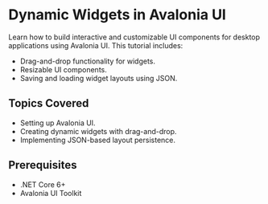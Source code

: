 # Dynamic Widgets in Avalonia UI

Learn how to build interactive and customizable UI components for desktop applications using Avalonia UI. This tutorial includes:
- Drag-and-drop functionality for widgets.
- Resizable UI components.
- Saving and loading widget layouts using JSON.

## Topics Covered
- Setting up Avalonia UI.
- Creating dynamic widgets with drag-and-drop.
- Implementing JSON-based layout persistence.

## Prerequisites
- .NET Core 6+
- Avalonia UI Toolkit
